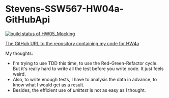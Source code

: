 # Stevens-SSW567-HW04a-GitHubApi

[![build status of HW05_Mocking](https://travis-ci.org/Kybeth/Stevens-SSW567-HW04a-GitHubApi.svg?branch=HW05_Mocking)](https://travis-ci.org/Kybeth/Stevens-SSW567-HW04a-GitHubApi)

[The GitHub URL to the repository containing my code for HW4a](https://github.com/Kybeth/Stevens-SSW567-HW04a-GitHubApi)

My thoughts:

- I'm trying to use TDD this time, to use the Red-Green-Refactor cycle. But it's really hard to write all the test before you write code. It just feels weird.
- Also, to write enough tests, I have to analysis the data in advance, to know what I would get as a result.
- Besides, the efficient use of _unittest_ is not as easy as I thought.
